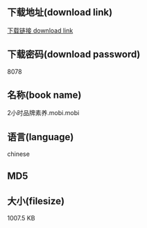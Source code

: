 ## 下载地址(download link)
[下载链接 download link](https://voluble-croquembouche-d321dc.netlify.app/?s=2%E5%B0%8F%E6%97%B6%E5%93%81%E7%89%8C%E7%B4%A0%E5%85%BB.mobi)

## 下载密码(download password)
8078

## 名称(book name)
2小时品牌素养.mobi.mobi

## 语言(language)
chinese

## MD5


## 大小(filesize)
1007.5 KB

